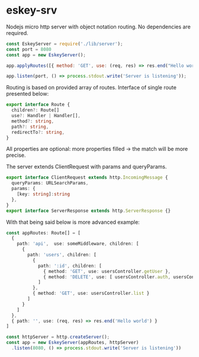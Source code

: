 # eskey-srv
Nodejs micro http server with object notation routing. No dependencies are required.

```javascript
const EskeyServer = require('./lib/server');
const port = 8080
const app = new EskeyServer();

app.applyRoutes([{ method: 'GET', use: (req, res) => res.end("Hello world") }])

app.listen(port, () => process.stdout.write('Server is listening'));
```

Routing is based on provided array of routes. Interface of single route presented below:

```typescript
export interface Route {
  children?: Route[] 
  use?: Handler | Handler[],
  method?: string,
  path?: string,
  redirectTo?: string,
}
```

All properties are optional: more properties filled -> the match will be more precise.

The server extends ClientRequest with params and queryParams.

```typescript
export interface ClientRequest extends http.IncomingMessage {
  queryParams: URLSearchParams,
  params: {
    [key: string]:string
  },
}
export interface ServerResponse extends http.ServerResponse {}
```

With that being said below is more advanced example:

```typescript
const appRoutes: Route[] = [
  { 
    path: 'api',  use: someMiddleware, children: [
      { 
        path: 'users', children: [
          { 
            path: ':id', children: [
              { method: 'GET', use: usersController.getUser },
              { method: 'DELETE', use: [ usersController.auth, usersController.delete ] }
            ]
          },
          { method: 'GET', use: usersController.list }
        ]
      }
    ]
  },
  { path: '', use: (req, res) => res.end('Hello world') }
]

const httpServer = http.createServer();
const app = new EskeyServer(appRoutes, httpServer)
  .listen(8080, () => process.stdout.write('Server is listening'))
```
